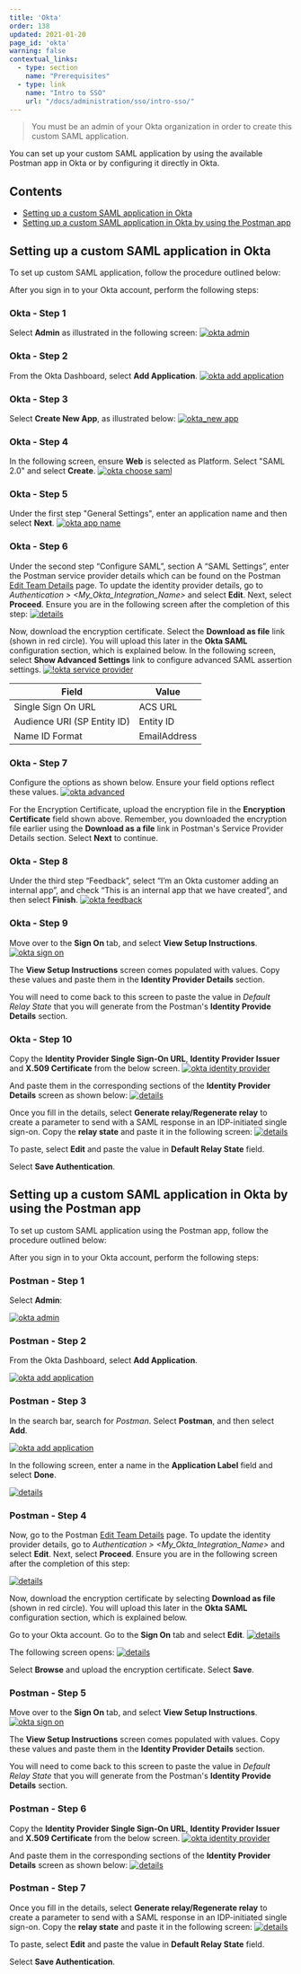 ```yaml
---
title: 'Okta'
order: 138
updated: 2021-01-20
page_id: 'okta'
warning: false
contextual_links:
  - type: section
    name: "Prerequisites"
  - type: link
    name: "Intro to SSO"
    url: "/docs/administration/sso/intro-sso/"
---
```


> You must be an admin of your Okta organization in order to create this custom SAML application.

You can set up your custom SAML application by using the available Postman app in Okta or by configuring it directly in Okta.

## Contents

* [Setting up a custom SAML application in Okta](#setting-up-a-custom-saml-application-in-okta)
* [Setting up a custom SAML application in Okta by using the Postman app](#setting-up-a-custom-saml-application-in-okta-by-using-the-postman-app)

## Setting up a custom SAML application in Okta

To set up custom SAML application, follow the procedure outlined below:

After you sign in to your Okta account, perform the following steps:

### Okta - Step 1

Select **Admin** as illustrated in the following screen:
[![okta admin](https://assets.postman.com/postman-docs/Okta-SAML1.png)](https://assets.postman.com/postman-docs/Okta-SAML1.png)

### Okta - Step 2

From the Okta Dashboard, select **Add Application**.
[![okta add application](https://assets.postman.com/postman-docs/Okta-Add-Application.png)](https://assets.postman.com/postman-docs/Okta-Add-Application.png)

### Okta - Step 3

Select **Create New App**, as illustrated below:
[![okta_new app](https://assets.postman.com/postman-docs/Okta-Create-Application.png)](https://assets.postman.com/postman-docs/Okta-Create-Application.png)

### Okta - Step 4

In the following screen, ensure **Web** is selected as Platform. Select "SAML 2.0" and select **Create**.
[![okta choose saml](https://assets.postman.com/postman-docs/Okta-Choose-SAML.png)](https://assets.postman.com/postman-docs/Okta-Choose-SAML.png)

### Okta - Step 5

Under the first step "General Settings", enter an application name and then select **Next**.
[![okta app name](https://assets.postman.com/postman-docs/okta_app_name.png)](https://assets.postman.com/postman-docs/okta_app_name.png)

### Okta - Step 6

Under the second step “Configure SAML”, section A “SAML Settings”, enter the Postman service provider details which can be found on the Postman [Edit Team Details](https://go.postman.co/settings/team/general) page. To update the identity provider details, go to _Authentication > <My_Okta_Integration_Name>_ and select **Edit**. Next, select **Proceed**. Ensure you are in the following screen after the completion of this step:
[![details](https://assets.postman.com/postman-docs/server-provider-details.jpg)](https://assets.postman.com/postman-docs/server-provider-details.jpg)

Now, download the encryption certificate. Select the **Download as file** link (shown in red circle). You will upload this later in the **Okta SAML** configuration section, which is explained below. In the following screen, select **Show Advanced Settings** link to configure advanced SAML assertion settings.
[![!okta service provider](https://assets.postman.com/postman-docs/okta_service_provider.png)](https://assets.postman.com/postman-docs/okta_service_provider.png)

| **Field**                   | **Value**    |
| --------------------------- | ------------ |
| Single Sign On URL          | ACS URL      |
| Audience URI (SP Entity ID) | Entity ID    |
| Name ID Format              | EmailAddress |

### Okta - Step 7

Configure the options as shown below. Ensure your field options reflect these values.
[![okta advanced](https://assets.postman.com/postman-docs/Okta-SAML-Adv-Settings.png)](https://assets.postman.com/postman-docs/Okta-SAML-Adv-Settings.png)

For the Encryption Certificate, upload the encryption file in the **Encryption Certificate** field shown above. Remember, you downloaded the encryption file earlier using the **Download as a file** link in Postman's Service Provider Details section. Select **Next** to continue.

### Okta - Step 8

Under the third step “Feedback”, select “I’m an Okta customer adding an internal app”, and check “This is an internal app that we have created”, and then select **Finish**.
[![okta feedback](https://assets.postman.com/postman-docs/okta_feedback.png)](https://assets.postman.com/postman-docs/okta_feedback.png)

### Okta - Step 9

Move over to the **Sign On** tab, and select **View Setup Instructions**.
[![okta sign on](https://assets.postman.com/postman-docs/okta_sign_on.png)](https://assets.postman.com/postman-docs/okta_sign_on.png)

The **View Setup Instructions** screen comes populated with values. Copy these values and paste them in the **Identity Provider Details** section.

You will need to come back to this screen to paste the value in _Default Relay State_ that you will generate from the Postman's **Identity Provide Details** section.

### Okta - Step 10

Copy the **Identity Provider Single Sign-On URL**, **Identity Provider Issuer** and **X.509 Certificate** from the below screen.
[![okta identity provider](https://assets.postman.com/postman-docs/okta_identity_provider_updated.png)](https://assets.postman.com/postman-docs/okta_identity_provider_updated.png)

And paste them in the corresponding sections of the **Identity Provider Details** screen as shown below:
[![details](https://assets.postman.com/postman-docs/Okta-IDP-Details3.png)](https://assets.postman.com/postman-docs/Okta-IDP-Details3.png)

Once you fill in the details, select **Generate relay/Regenerate relay** to create a parameter to send with a SAML response in an IDP-initiated single sign-on. Copy the **relay state** and paste it in the following screen:
[![details](https://assets.postman.com/postman-docs/Okta-Relay-State.png)](https://assets.postman.com/postman-docs/Okta-Relay-State.png)

To paste, select **Edit** and paste the value in **Default Relay State** field.

Select **Save Authentication**.

## Setting up a custom SAML application in Okta by using the Postman app

To set up custom SAML application using the Postman app, follow the procedure outlined below:

After you sign in to your Okta account, perform the following steps:

### Postman - Step 1

Select **Admin**:

[![okta admin](https://assets.postman.com/postman-docs/Okta-SAML1.png)](https://assets.postman.com/postman-docs/Okta-SAML1.png)

### Postman - Step 2

From the Okta Dashboard, select **Add Application**.

[![okta add application](https://assets.postman.com/postman-docs/Okta-Add-Application.png)](https://assets.postman.com/postman-docs/Okta-Add-Application.png)

### Postman - Step 3

In the search bar, search for _Postman_. Select **Postman**, and then select **Add**.

[![okta add application](https://assets.postman.com/postman-docs/Okta-New-Integ1.png)](https://assets.postman.com/postman-docs/Okta-New-Integ1.png)

In the following screen, enter a name in the **Application Label** field and select **Done**.

[![details](https://assets.postman.com/postman-docs/Okta-New-Integ2.png)](https://assets.postman.com/postman-docs/Okta-New-Integ2.png)

### Postman - Step 4

Now, go to the Postman [Edit Team Details](https://go.postman.co/settings/team/general) page. To update the identity provider details, go to _Authentication > <My_Okta_Integration_Name>_ and select **Edit**. Next, select **Proceed**. Ensure you are in the following screen after the completion of this step:

[![details](https://assets.postman.com/postman-docs/Okta-IDP-Details.png)](https://assets.postman.com/postman-docs/Okta-IDP-Details.png)

Now, download the encryption certificate by selecting **Download as file** (shown in red circle). You will upload this later in the **Okta SAML** configuration section, which is explained below.

Go to your Okta account. Go to the **Sign On** tab and select **Edit**.
[![details](https://assets.postman.com/postman-docs/Okta-New-Integ3.png)](https://assets.postman.com/postman-docs/Okta-New-Integ3.png)

The following screen opens:
[![details](https://assets.postman.com/postman-docs/Okta-New-Integ4.png)](https://assets.postman.com/postman-docs/Okta-New-Integ4.png)

Select **Browse** and upload the encryption certificate. Select **Save**.

### Postman - Step 5

Move over to the **Sign On** tab, and select **View Setup Instructions**.
[![okta sign on](https://assets.postman.com/postman-docs/okta_sign_on.png)](https://assets.postman.com/postman-docs/okta_sign_on.png)

The **View Setup Instructions** screen comes populated with values. Copy these values and paste them in the **Identity Provider Details** section.

You will need to come back to this screen to paste the value in _Default Relay State_ that you will generate from the Postman's **Identity Provide Details** section.

### Postman - Step 6

Copy the **Identity Provider Single Sign-On URL**, **Identity Provider Issuer** and **X.509 Certificate** from the below screen.
[![okta identity provider](https://assets.postman.com/postman-docs/okta_identity_provider_updated.png)](https://assets.postman.com/postman-docs/okta_identity_provider_updated.png)

And paste them in the corresponding sections of the **Identity Provider Details** screen as shown below:
[![details](https://assets.postman.com/postman-docs/Okta-IDP-Details3.png)](https://assets.postman.com/postman-docs/Okta-IDP-Details3.png)

### Postman - Step 7

Once you fill in the details, select **Generate relay/Regenerate relay** to create a parameter to send with a SAML response in an IDP-initiated single sign-on. Copy the **relay state** and paste it in the following screen:
[![details](https://assets.postman.com/postman-docs/Okta-Relay-State.png)](https://assets.postman.com/postman-docs/Okta-Relay-State.png)

To paste, select **Edit** and paste the value in **Default Relay State** field.

Select **Save Authentication**.
